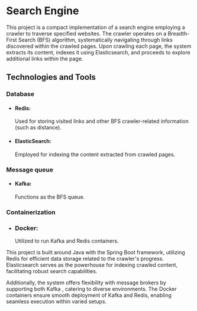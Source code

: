 # Search Engine


This project is a compact implementation of a search engine employing a crawler to traverse specified websites. The crawler operates on a Breadth-First Search (BFS) algorithm, systematically navigating through links discovered within the crawled pages. Upon crawling each page, the system extracts its content, indexes it using Elasticsearch, and proceeds to explore additional links within the page.


## Technologies and Tools
### Database
- #### Redis:
   Used for storing visited links and other BFS crawler-related information (such as distance).
- #### ElasticSearch:
   Employed for indexing the content extracted from crawled pages.

### Message queue
- #### Kafka:
   Functions as the BFS queue.

### Containerization
- ### Docker:
   Utilized to run Kafka and Redis containers.


This project is built around Java with the Spring Boot framework, utilizing Redis for efficient data storage related to the crawler's progress. Elasticsearch serves as the powerhouse for indexing crawled content, facilitating robust search capabilities.

Additionally, the system offers flexibility with message brokers by supporting both Kafka , catering to diverse environments. The Docker containers ensure smooth deployment of Kafka and Redis, enabling seamless execution within varied setups.
